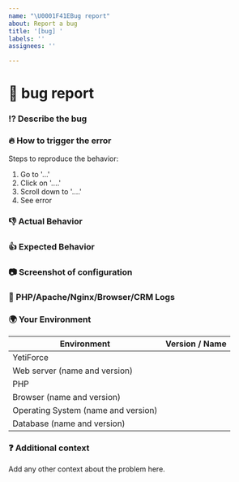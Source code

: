```yaml
---
name: "\U0001F41EBug report"
about: Report a bug
title: '[bug] '
labels: ''
assignees: ''

---
```


<!--🔅🔅🔅🔅🔅🔅🔅🔅🔅🔅🔅🔅🔅🔅🔅🔅🔅🔅🔅🔅🔅🔅🔅🔅🔅🔅🔅🔅🔅🔅🔅

Oh hi there! 😄

To expedite issue processing please search open and closed issues before submitting a new one.
Existing issues often contain information about workarounds, resolution, or progress updates.
 
Before you create a new issue, please check out our [manual] (https://yetiforce.com/en/knowledge-base/documentation/implementer-documentation/item/how-to-report-bugs)

🔅🔅🔅🔅🔅🔅🔅🔅🔅🔅🔅🔅🔅🔅🔅🔅🔅🔅🔅🔅🔅🔅🔅🔅🔅🔅🔅🔅🔅🔅🔅🔅🔅-->

# 🐞 bug report

### ⁉️ Describe the bug
<!-- Provide a more detailed introduction to the issue itself, and why you consider it to be a bug. -->

<!-- Descriptions can be provided in English or Polish (remember to add [PL] for Polish in the title). -->

<!-- ✍️-->

### 🔥 How to trigger the error
<!-- If possible, please make a video using [ScreenToGif] (https://screentogif.codeplex.com/) or any other program used for recording actions from your desktop. -->

Steps to reproduce the behavior:
1. Go to '...'
2. Click on '....'
3. Scroll down to '....'
4. See error

### 👎 Actual Behavior
<!-- Describe the result -->

### 👍 Expected Behavior
<!-- Describe what you would want the result to be -->

### 📷 Screenshot of configuration
<!--  Before reporting an issue, check if your server has been properly configured.  
Please include a screenshot of your configuration. Here is an example: https://public.yetiforce.com/gallery/#15336225417147/15336225686795 -->

### 📝 PHP/Apache/Nginx/Browser/CRM Logs
<!--  Please send a part of logs that describes the circumstances when the error occurred to the following email address: github@yetiforce.com. 
DO NOT paste the logs in the issues, as they might contain sensitive info, such as credentials. 
The more info you provide, the quicker we will be able to solve your problem. 
Description how to enable logs can be found here: https://yetiforce.com/en/knowledge-base/documentation/developer-documentation/item/debugging 
Additionally, include a screenshot of your browser’s console (e.g. press F12 in Google Chrome).
ex. 

* cache/logs/phpError.log
* cache/logs/system.log
* cache/logs/errors.log 

-->


### 🌍  Your Environment 
<!--Describe the environment -->
<!-- ✍️-->

| Environment		|	Version / Name	|
| ----------------	|	--------------	|
| YetiForce			| 
| Web server (name and version)|		|
| PHP  |								|
| Browser (name and version)  | 		|
| Operating System (name and version)  | 		|
| Database (name and version) | 		|

### ❓ Additional context
Add any other context about the problem here.

<!-- Please check on your issue from time to time, in case we have questions or need some extra information. Issues that don't have enough info and can't be reproduced will be closed.--->
